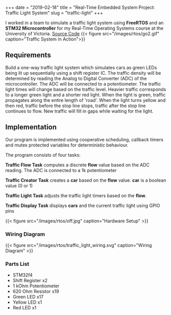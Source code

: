+++
date = "2019-02-18"
title = "Real-Time Embedded System Project: Traffic Light System"
slug = "traffic-light"
+++



I worked in a team to simulate a traffic light system using **FreeRTOS** and an **STM32 Microcontroller** for my Real-Time Operating Systems course at the University of Victoria. [Source Code](https://github.com/alexandercote/RTOS_Traffic_Light_System)
{{< figure src="/images/rtos/go2.gif" caption="Traffic System in Action">}}
## Requirements 

Build a one-way traffic light system which simulates cars as green LEDs being lit up sequentially using a shift register IC. The traffic density will be determined by reading the Analog to Digital Converter (ADC) of the microcontroller. The ADC will be connected to a potentiometer. The traffic light times will change based on the traffic level. Heavier traffic corresponds to a longer green light and a shorter red light. When the light is green, traffic propagates along the entire length of 'road'. When the light turns yellow and then red, traffic before the stop line stops, traffic after the stop line continues to flow. New traffic will fill in gaps while waiting for the light.



## Implementation

Our program is implemented using cooperative scheduling, callback timers and mutex protected variables for deterministic behaviour. 

The program consists of four tasks:

**Traffic Flow Task** computes a discrete **flow** value based on the ADC reading. The ADC is connected to a 1k potentiometer

**Traffic Creator Task** creates a **car** based on the **flow** value. **car** is a boolean value (0 or 1)

**Traffic Light Task** adjusts the traffic light timers based on the **flow**. 

**Traffic Display Task** displays **cars** and the current traffic light using GPIO pins


{{< figure src="/images/rtos/off.jpg" caption="Hardware Setup" >}}

### Wiring Diagram
{{< figure src="/images/rtos/traffic_light_wiring.svg" caption="Wiring Diagram" >}}
### Parts List 

* STM32f4 
* Shift Register x2
* 1 kOhm Potentiometer
* 620 Ohm Resistor x19
* Green LED x17
* Yellow LED x1
* Red LED x1 
